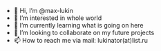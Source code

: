 - 👋 Hi, I’m @max-lukin
- 👀 I’m interested in whole world 
- 🌱 I’m currently learning what is going on here
- 💞️ I’m looking to collaborate on my future projects
- 📫 How to reach me via mail: lukinator(at)list.ru

<!---
max-lukin/max-lukin is a ✨ special ✨ repository because its `README.md` (this file) appears on your GitHub profile.
You can click the Preview link to take a look at your changes.
--->
